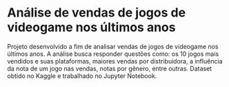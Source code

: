 # Análise de vendas de jogos de videogame nos últimos anos
Projeto desenvolvido a fim de analisar vendas de jogos de videogame nos últimos anos. A análise busca responder questões como: os 10 jogos mais vendidos e suas plataformas, maiores vendas por distribuidora, a influência da nota de um jogo nas vendas, notas por gênero, entre outras. Dataset obtido no Kaggle e trabalhado no Jupyter Notebook.
